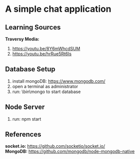 # A simple chat application

## Learning Sources
**Traversy Media:**
1. https://youtu.be/8Y6mWhcdSUM
2. https://youtu.be/hrRue5Rt6Is



## Database Setup
1. install mongoDB: https://www.mongodb.com/
2. open a terminal as administrator
3. run: \\bin\\mongo to start database

## Node Server
1.  run: npm start


## References
**socket.io:** https://github.com/socketio/socket.io/ <br/>
**MongoDB:** https://github.com/mongodb/node-mongodb-native
